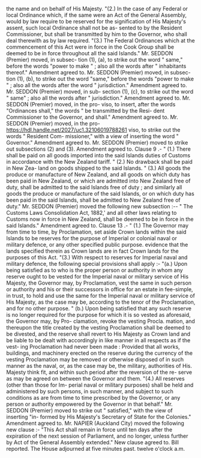 the name and on behalf of His Majesty. "(2.) In the case of any Federal or local Ordinance which, if the same were an Act of the General Assembly, would by law require to be reserved for the signification of His Majesty's assent, such local Ordinance shall not be as- sented to by the Resident Commissioner, but shall be transmitted by him to the Governor, who shall deal therewith as by law required. "(3.) The Federal Ordinances which at the commencement of this Act were in force in the Cook Group shall be deemed to be in force throughout all the said Islands." Mr. SEDDON (Premier) moved, in subsec- tion (1), (a), to strike out the word " same," before the words "power to make " ; also all the words after " inhabitants thereof." Amendment agreed to. Mr. SEDDON (Premier) moved, in subsec- tion (1), (b), to strike out the word "same," before the words "power to make " ; also all the words after the word " jurisdiction." Amendment agreed to. Mr. SEDDON (Premier) moved, in sub- section (1), (c), to strike out the word " same" ; also all the words after " jurisdiction." Amendment agreed to. Mr. SEDDON (Premier) moved, in the pro- viso, to insert, after the words "Ordinances shall," the words " be transmitted by the Resi- dent Commissioner to the Governor, and shall." Amendment agreed to. Mr. SEDDON (Premier) moved, in the pro- https://hdl.handle.net/2027/uc1.32106019788261 viso, to strike out the words " Resident Com- missioner," with a view of inserting the word " Governor." Amendment agreed to. Mr. SEDDON (Premier) moved to strike out subsections (2) and (3). Amendment agreed to. Clause 9 .- " (1.) There shall be paid on all goods imported into the said Islands duties of Customs in accordance with the New Zealand tariff. " (2.) No drawback shall be paid in New Zea- land on goods shipped to the said Islands. " (3.) All goods the produce or manufacture of New Zealand, and all goods on which duty has been paid in New Zealand, or which are admitted into New Zealand free of duty, shall be admitted to the said Islands free of duty ; and similarly all goods the produce or manufacture of the said Islands, or on which duty has been paid in the said Islands, shall be admitted to New Zealand free of duty." Mr. SEDDON (Premier) moved the following new subsection :-- " The Customs Laws Consolidation Act, 1882,' and all other laws relating to Customs now in force in New Zealand, shall be deemed to be in force in the said Islands." Amendment agreed to. Clause 13 .- " (1.) The Governor may from time to time, by Proclamation, set aside Crown lands within the said Islands to be reserves for the purpose of Imperial or colonial naval or military defence, or any other specified public purpose. evidence that the lands specified therein as Crown lands are in fact Crown lands for the purposes of this Act. "(3.) With respect to reserves for Imperial naval and military defence, the following special provisions shall apply :- "(a.) Upon being satisfied as to who is the proper person or authority in whom any reserve ought to be vested for the Imperial naval or military service of His Majesty, the Governor may, by Proclamation, vest the same in such person or authority and his or their successors in office for an estate in fee-simple, in trust, to hold and use the same for the Imperial naval or military service of His Majesty, as the case may be, according to the tenor of the Proclamation, and for no other purpose. " (b.) Upon being satisfied that any such reserve is no longer required for the purpose for which it is so vested as aforesaid, the Governor may, by Pro- clamation, revoke the vesting Procla. mation, and thereupon the title created by the vesting Proclamation shall be deemed to be divested, and the reserve shall revert to His Majesty as Crown land and be liable to be dealt with accordingly in like manner in all respects as if the vest- ing Proclamation had never been made : Provided that all works, buildings, and machinery erected on the reserve during the currency of the vesting Proclamation may be removed or otherwise disposed of in such manner as the naval, or, as the case may be, the military, authorities of His. Majesty think fit, and within such period after the reversion of the re- serve as may be agreed on between the Governor and them. "(4.) All reserves (other than those for Im- perial naval or military purposes) shall be held and administered by such persons, in such manner, and subject to such conditions as are from time to time prescribed by the Governor, or any person or authority empowered by the Governor in that behalf." Mr. SEDDON (Premier) moved to strike out " satisfied," with the view of inserting "in- formed by His Majesty's Secretary of State for the Colonies." Amendment agreed to. Mr. NAPIER (Auckland City) moved the following new clause :- "This Act shall remain in force until ten days after the expiration of the next session of Parliament, and no longer, unless further by Act of the General Assembly extended." New clause agreed to. Bill reported. The House adjourned at five minutes past. twelve o'clock a.m. 